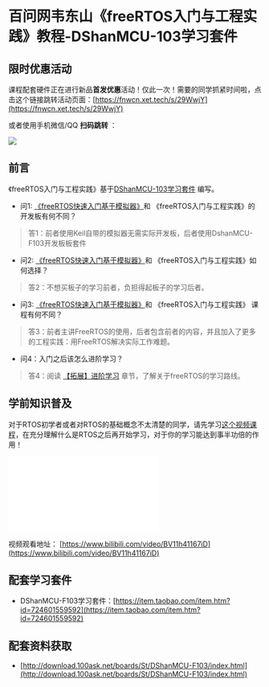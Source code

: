 # 百问网韦东山《freeRTOS入门与工程实践》教程-DShanMCU-103学习套件

## 限时优惠活动

课程配套硬件正在进行新品**首发优惠**活动！仅此一次！需要的同学抓紧时间啦，点击这个链接跳转活动页面：[https://fnwcn.xet.tech/s/29WwjY](https://fnwcn.xet.tech/s/29WwjY)

或者使用手机微信/QQ **扫码跳转** ：

![](http://photos.100ask.net/rtos-docs/HAL+FreeRTOS_Group_activities.jpg)

## 前言

《freeRTOS入门与工程实践》基于[DShanMCU-103学习套件](https://item.taobao.com/item.htm?id=724601559592) 编写。

- 问1: [《freeRTOS快速入门基于模拟器》](../simulator/README.md)和 《freeRTOS入门与工程实践》的开发板有何不同？
> 答1：前者使用Keil自带的模拟器无需实际开发板，后者使用DshanMCU-F103开发板板套件


- 问2: [《freeRTOS快速入门基于模拟器》](../simulator/README.md)和 《freeRTOS入门与工程实践》如何选择？
> 答2：不想买板子的学习前者，负担得起板子的学习后者。


- 问3: [《freeRTOS快速入门基于模拟器》](../simulator/README.md)和 《freeRTOS入门与工程实践》 课程有何不同？
> 答3：前者主讲FreeRTOS的使用，后者包含前者的内容，并且加入了更多的工程实践：用FreeRTOS解决实际工作难题。


- 问4：入门之后该怎么进阶学习？
> 答4：阅读 [【拓展】进阶学习](../simulator/chapter14.md) 章节，了解关于freeRTOS的学习路线。


## 学前知识普及

对于RTOS初学者或者对RTOS的基础概念不太清楚的同学，请先学习[这个视频课程](https://www.bilibili.com/video/BV11h41167iD)，在充分理解什么是RTOS之后再开始学习，对于你的学习能达到事半功倍的作用！

<iframe src="//player.bilibili.com/player.html?aid=206670748&bvid=BV11h41167iD&cid=370140179&p=1" scrolling="no" border="0" frameborder="no" framespacing="0" allowfullscreen="true"> </iframe>

视频观看地址： [https://www.bilibili.com/video/BV11h41167iD](https://www.bilibili.com/video/BV11h41167iD)

## 配套学习套件

- DShanMCU-F103学习套件：[https://item.taobao.com/item.htm?id=724601559592](https://item.taobao.com/item.htm?id=724601559592)

## 配套资料获取

- [http://download.100ask.net/boards/St/DShanMCU-F103/index.html](http://download.100ask.net/boards/St/DShanMCU-F103/index.html)

